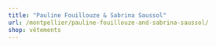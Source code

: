 ```yaml
---
title: "Pauline Fouillouze & Sabrina Saussol"
url: /montpellier/pauline-fouillouze-and-sabrina-saussol/
shop: vêtements
---
```

